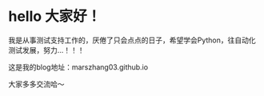 # hello 大家好！

我是从事测试支持工作的，厌倦了只会点点的日子，希望学会Python，往自动化测试发展，努力...！！！

这是我的blog地址：marszhang03.github.io

大家多多交流哈～
